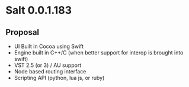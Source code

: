 # Salt 0.0.1.183 

## Proposal

* UI Built in Cocoa using Swift
* Engine built in C++/C (when better support for interop is brought into swift)
* VST 2.5 (or 3) / AU support
* Node based routing interface
* Scripting API (python, lua js, or ruby)
